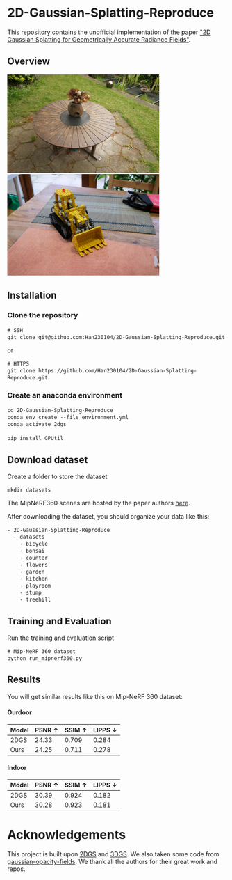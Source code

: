 # 2D-Gaussian-Splatting-Reproduce
This repository contains the unofficial implementation of the paper ["2D Gaussian Splatting for Geometrically Accurate Radiance Fields"](https://arxiv.org/pdf/2403.17888).
## Overview
<p float="left">
  <img src="https://github.com/Han230104/2D-Gaussian-Splatting-Reproduce/blob/master/assets/garden-rgb.png?raw=true" width="350" />
   <img src="https://github.com/Han230104/2D-Gaussian-Splatting-Reproduce/blob/master/assets/kitchen-rgb.png?raw=true" width="350" />
</p>

## Installation
### Clone the repository 
```
# SSH
git clone git@github.com:Han230104/2D-Gaussian-Splatting-Reproduce.git
```
or
```
# HTTPS
git clone https://github.com/Han230104/2D-Gaussian-Splatting-Reproduce.git
```
### Create an anaconda environment
```
cd 2D-Gaussian-Splatting-Reproduce
conda env create --file environment.yml
conda activate 2dgs

pip install GPUtil
```
## Download dataset 
Create a folder to store the dataset
```
mkdir datasets
```
The MipNeRF360 scenes are hosted by the paper authors [here](https://jonbarron.info/mipnerf360/).

After downloading the dataset, you should organize your data like this:
```
- 2D-Gaussian-Splatting-Reproduce
  - datasets
    - bicycle
    - bonsai
    - counter
    - flowers
    - garden
    - kitchen
    - playroom
    - stump
    - treehill
```
## Training and Evaluation
Run the training and evaluation script
```
# Mip-NeRF 360 dataset
python run_mipnerf360.py
```
## Results
You will get similar results like this on Mip-NeRF 360 dataset:
#### Ourdoor
| Model    | PSNR ↑     | SSIM ↑    | LIPPS ↓|  
| ------   | ------     | ------    | ------ |  
| 2DGS     | 24.33      |  0.709    | 0.284  |  
| Ours     | 24.25      |  0.711    | 0.278  |   
#### Indoor
| Model    | PSNR ↑     | SSIM ↑    | LIPPS ↓|  
| ------   | ------     | ------    | ------ |  
| 2DGS     | 30.39      |  0.924    | 0.182  |  
| Ours     | 30.28      |  0.923    | 0.181  |   
# Acknowledgements
This project is built upon [2DGS](https://surfsplatting.github.io/) and [3DGS](https://github.com/graphdeco-inria/gaussian-splatting). We also taken some code from [gaussian-opacity-fields](https://github.com/autonomousvision/gaussian-opacity-fields). We thank all the authors for their great work and repos. 
